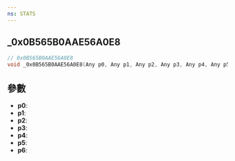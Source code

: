 ```yaml
---
ns: STATS
---
```

## _0x0B565B0AAE56A0E8

```c
// 0x0B565B0AAE56A0E8
void _0x0B565B0AAE56A0E8(Any p0, Any p1, Any p2, Any p3, Any p4, Any p5, Any p6);
```


## 參數
* **p0**: 
* **p1**: 
* **p2**: 
* **p3**: 
* **p4**: 
* **p5**: 
* **p6**: 

